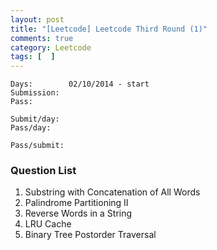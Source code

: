 ```yaml
---
layout: post
title: "[Leetcode] Leetcode Third Round (1)"
comments: true
category: Leetcode
tags: [  ]
---
```


    Days:        02/10/2014 - start
    Submission:  
    Pass:        
    
    Submit/day:  
    Pass/day:    
    
    Pass/submit: 

### Question List

1. Substring with Concatenation of All Words
1. Palindrome Partitioning II
1. Reverse Words in a String 
1. LRU Cache
1. Binary Tree Postorder Traversal

